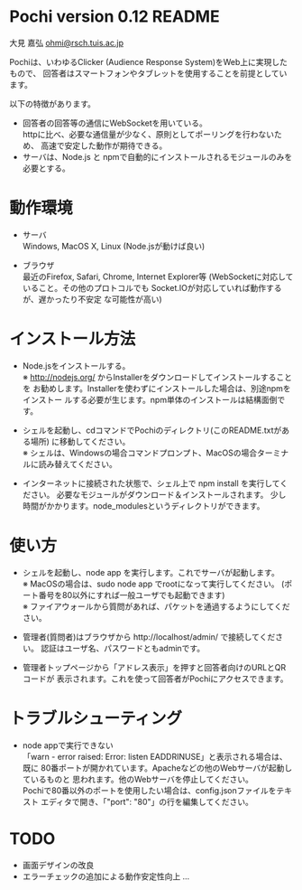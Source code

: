 ﻿# Pochi version 0.12 README  
大見 嘉弘 <ohmi@rsch.tuis.ac.jp>

Pochiは、いわゆるClicker (Audience Response System)をWeb上に実現したもので、
回答者はスマートフォンやタブレットを使用することを前提としています。

以下の特徴があります。
* 回答者の回答等の通信にWebSocketを用いている。  
  httpに比べ、必要な通信量が少なく、原則としてポーリングを行わないため、
  高速で安定した動作が期待できる。
* サーバは、Node.js と npmで自動的にインストールされるモジュールのみを必要とする。

# 動作環境
* サーバ  
	Windows, MacOS X, Linux (Node.jsが動けば良い)

* ブラウザ  
	最近のFirefox, Safari, Chrome, Internet Explorer等
	(WebSocketに対応していること。その他のプロトコルでも
	 Socket.IOが対応していれば動作するが、遅かったり不安定
	 な可能性が高い)

# インストール方法
* Node.jsをインストールする。  
※ http://nodejs.org/ からInstallerをダウンロードしてインストールすることを
お勧めします。Installerを使わずにインストールした場合は、別途npmをインストー
ルする必要が生じます。npm単体のインストールは結構面倒です。

* シェルを起動し、cdコマンドでPochiのディレクトリ(このREADME.txtがある場所)
に移動してください。  
※ シェルは、Windowsの場合コマンドプロンプト、MacOSの場合ターミナルに読み替えてください。

* インターネットに接続された状態で、シェル上で npm install を実行してください。
必要なモジュールがダウンロード＆インストールされます。
少し時間がかかります。node_modulesというディレクトリができます。

# 使い方

* シェルを起動し、node app を実行します。これでサーバが起動します。  
※ MacOSの場合は、sudo node app でrootになって実行してください。
(ポート番号を80以外にすれば一般ユーザでも起動できます)  
※ ファイアウォールから質問があれば、パケットを通過するようにしてください。

* 管理者(質問者)はブラウザから http://localhost/admin/ で接続してください。
認証はユーザ名、パスワードともadminです。

* 管理者トップページから「アドレス表示」を押すと回答者向けのURLとQRコードが
表示されます。これを使って回答者がPochiにアクセスできます。

# トラブルシューティング
* node appで実行できない  
「warn  - error raised: Error: listen EADDRINUSE」と表示される場合は、既に
80番ポートが開かれています。Apacheなどの他のWebサーバが起動しているものと
思われます。他のWebサーバを停止してください。  
Pochiで80番以外のポートを使用したい場合は、config.jsonファイルをテキスト
エディタで開き、「"port": "80"」の行を編集してください。

# TODO

* 画面デザインの改良
* エラーチェックの追加による動作安定性向上
…
